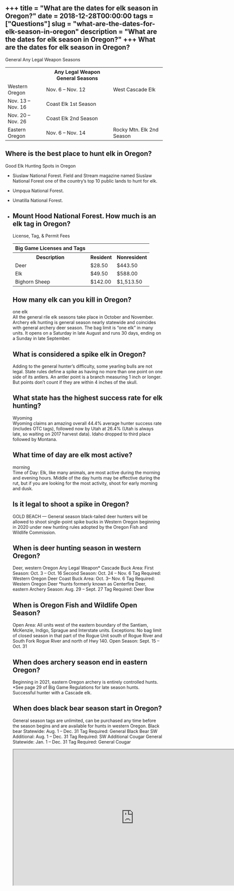 +++
title = "What are the dates for elk season in Oregon?"
date = 2018-12-28T00:00:00
tags = ["Questions"]
slug = "what-are-the-dates-for-elk-season-in-oregon"
description = "What are the dates for elk season in Oregon?"
+++
What are the dates for elk season in Oregon?
--------------------------------------------

General Any Legal Weapon Seasons

<table><tr><th></th><th>Any Legal Weapon General Seasons</th></tr><tr><td>Western Oregon</td><td>Nov. 6 – Nov. 12</td><td>West Cascade Elk</td></tr><tr><td>Nov. 13 – Nov. 16</td><td>Coast Elk 1st Season</td></tr><tr><td>Nov. 20 – Nov. 26</td><td>Coast Elk 2nd Season</td></tr><tr><td>Eastern Oregon</td><td>Nov. 6 – Nov. 14</td><td>Rocky Mtn. Elk 2nd Season</td></tr></table>

Where is the best place to hunt elk in Oregon?
----------------------------------------------

Good Elk Hunting Spots in Oregon

- Siuslaw National Forest. Field and Stream magazine named Siuslaw National Forest one of the country’s top 10 public lands to hunt for elk.
- Umpqua National Forest.
- Umatilla National Forest.
- Mount Hood National Forest. How much is an elk tag in Oregon?
    ---------------------------------
    
    License, Tag, &amp; Permit Fees
    
    <table><tr><th>Big Game Licenses and Tags</th></tr><tr><th>Description</th><th>Resident</th><th>Nonresident</th></tr><tr><td>Deer</td><td>$28.50</td><td>$443.50</td></tr><tr><td>Elk</td><td>$49.50</td><td>$588.00</td></tr><tr><td>Bighorn Sheep</td><td>$142.00</td><td>$1,513.50</td></tr></table>
    
    How many elk can you kill in Oregon?
    ------------------------------------
    
    one elk  
    All the general rile elk seasons take place in October and November. Archery elk hunting is general season nearly statewide and coincides with general archery deer season. The bag limit is “one elk” in many units. It opens on a Saturday in late August and runs 30 days, ending on a Sunday in late September.
    
    What is considered a spike elk in Oregon?
    -----------------------------------------
    
    Adding to the general hunter’s difficulty, some yearling bulls are not legal. State rules define a spike as having no more than one point on one side of its antlers. An antler point is a branch measuring 1 inch or longer. But points don’t count if they are within 4 inches of the skull.
    
    What state has the highest success rate for elk hunting?
    --------------------------------------------------------
    
    Wyoming  
    Wyoming claims an amazing overall 44.4% average hunter success rate (includes OTC tags), followed now by Utah at 26.4% (Utah is always late, so waiting on 2017 harvest data). Idaho dropped to third place followed by Montana.
    
    What time of day are elk most active?
    -------------------------------------
    
    morning  
    Time of Day: Elk, like many animals, are most active during the morning and evening hours. Middle of the day hunts may be effective during the rut, but if you are looking for the most activity, shoot for early morning and dusk.
    
    Is it legal to shoot a spike in Oregon?
    ---------------------------------------
    
    GOLD BEACH — General season black-tailed deer hunters will be allowed to shoot single-point spike bucks in Western Oregon beginning in 2020 under new hunting rules adopted by the Oregon Fish and Wildlife Commission.
    
    When is deer hunting season in western Oregon?
    ----------------------------------------------
    
    Deer, western Oregon Any Legal Weapon\* Cascade Buck Area: First Season: Oct. 3 – Oct. 16 Second Season: Oct. 24 – Nov. 6 Tag Required: Western Oregon Deer Coast Buck Area: Oct. 3– Nov. 6 Tag Required: Western Oregon Deer \*hunts formerly known as Centerfire Deer, eastern Archery Season: Aug. 29 – Sept. 27 Tag Required: Deer Bow
    
    When is Oregon Fish and Wildlife Open Season?
    ---------------------------------------------
    
    Open Area: All units west of the eastern boundary of the Santiam, McKenzie, Indigo, Sprague and Interstate units. Exceptions: No bag limit of closed season in that part of the Rogue Unit south of Rogue River and South Fork Rogue River and north of Hwy 140. Open Season: Sept. 15 – Oct. 31
    
    When does archery season end in eastern Oregon?
    -----------------------------------------------
    
    Beginning in 2021, eastern Oregon archery is entirely controlled hunts. \*See page 29 of Big Game Regulations for late season hunts. Successful hunter with a Cascade elk.
    
    When does black bear season start in Oregon?
    --------------------------------------------
    
    General season tags are unlimited, can be purchased any time before the season begins and are available for hunts in western Oregon. Black bear Statewide: Aug. 1 – Dec. 31 Tag Required: General Black Bear SW Additional: Aug. 1 – Dec. 31 Tag Required: SW Additional Cougar General Statewide: Jan. 1 – Dec. 31 Tag Required: General Cougar
    
    <iframe allow="accelerometer; autoplay; clipboard-write; encrypted-media; gyroscope; picture-in-picture" allowfullscreen="" class="__youtube_prefs__  epyt-is-override  no-lazyload" data-no-lazy="1" data-origheight="433" data-origwidth="770" data-skipgform_ajax_framebjll="" height="433" id="_ytid_65934" loading="lazy" src="https://www.youtube.com/embed/6iZQu1JcXCI?enablejsapi=1&autoplay=0&cc_load_policy=0&cc_lang_pref=&iv_load_policy=1&loop=0&modestbranding=0&rel=1&fs=1&playsinline=0&autohide=2&theme=dark&color=red&controls=1&" title="YouTube player" width="770"></iframe>